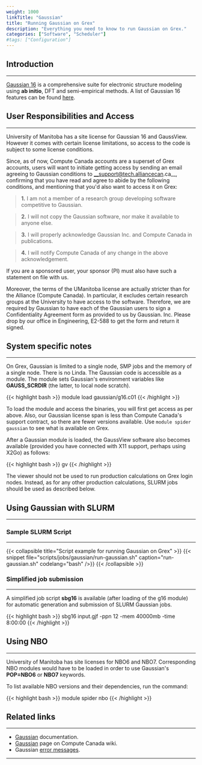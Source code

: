 ```yaml
---
weight: 1000
linkTitle: "Gaussian"
title: "Running Gaussian on Grex"
description: "Everything you need to know to run Gaussian on Grex."
categories: ["Software", "Scheduler"]
#tags: ["Configuration"]
---
```


## Introduction
---

[Gaussian 16](http://gaussian.com/ "Gaussian") is a comprehensive suite for electronic structure modeling using __ab initio__, DFT and semi-empirical methods. A list of Gaussian 16 features can be found [here](http://gaussian.com/g16glance/ "Gaussian Features").

## User Responsibilities and Access
---

University of Manitoba has a site license for Gaussian 16 and GaussView. However it comes with certain license limitations, so access to the code is subject to some license conditions.

Since, as of now, Compute Canada accounts are a superset of Grex accounts, users will want to initiate getting access by sending an email agreeing to Gaussian conditions to __support@tech.alliancecan.ca__, confirming that you have read and agree to abide by the following conditions, and mentioning that you'd also want to access it on Grex:

>  __1.__ I am not a member of a research group developing software competitive to Gaussian.

>  __2.__ I will not copy the Gaussian software, nor make it available to anyone else.

>  __3.__ I will properly acknowledge Gaussian Inc. and Compute Canada in publications.

>  __4.__ I will notify Compute Canada of any change in the above acknowledgement.

If you are a sponsored user, your sponsor (PI) must also have such a statement on file with us. 

Moreover, the terms of the UManitoba license are actually stricter than for the Alliance (Compute Canada). In particular, it excludes certain research groups at the University to have access to the software. Therefore, we are required by Gaussian to have each of the Gaussian users to sign a Confidentiality Agreement form as provided to us by Gaussian. Inc. Please drop by our office in Engineering, E2-588 to get the form and return it signed.

## System specific notes
---

On Grex, Gaussian is limited to a single node, SMP jobs and the memory of a single node. There is no Linda. The Gaussian code is accessible as a module. The module sets Gaussian's environment variables like __GAUSS_SCRDIR__ (the latter, to local node scratch).

{{< highlight bash >}}
module load gaussian/g16.c01
{{< /highlight >}}

To load the module and access the binaries, you will first get access as per above. Also, our Gaussian license span is less than Compute Canada's support contract, so there are fewer versions available. Use ```module spider gaussian``` to see what is available on Grex.

After a Gaussian module is loaded, the GaussView software also becomes available (provided you have connected with X11 support, perhaps using X2Go) as follows:

{{< highlight bash >}}
gv
{{< /highlight >}}
  
The viewer should not be used to run production calculations on Grex login nodes. Instead, as for any other production calculations, SLURM jobs should be used as described below.

## Using Gaussian with SLURM
---

### Sample SLURM Script
---

{{< collapsible title="Script example for running Gaussian on Grex" >}}
{{< snippet
    file="scripts/jobs/gaussian/run-gaussian.sh"
    caption="run-gaussian.sh"
    codelang="bash"
/>}}
{{< /collapsible >}}

### Simplified job submission
---

A simplified job script **sbg16** is available (after loading of the g16 module) for automatic generation and submission of SLURM Gaussian jobs.

{{< highlight bash >}}
sbg16 input.gjf -ppn 12 -mem 40000mb -time 8:00:00
{{< /highlight >}}

## Using NBO
---

University of Manitoba has site licenses for NBO6 and NBO7. Corresponding NBO modules would have to be loaded in order to use Gaussian's __POP=NBO6__ or __NBO7__ keywords.

To list available NBO versions and their dependencies, run the command:

{{< highlight bash >}}
module spider nbo
{{< /highlight >}}

## Related links
---

* [Gaussian](https://gaussian.com/man/) documentation.
* [Gaussian](https://docs.alliancecan.ca/wiki/Gaussian) page on Compute Canada wiki.
* Gaussian [error messages](https://docs.alliancecan.ca/wiki/Gaussian_error_messages).

---

<!-- Changes and update:
* 
*
*
-->
